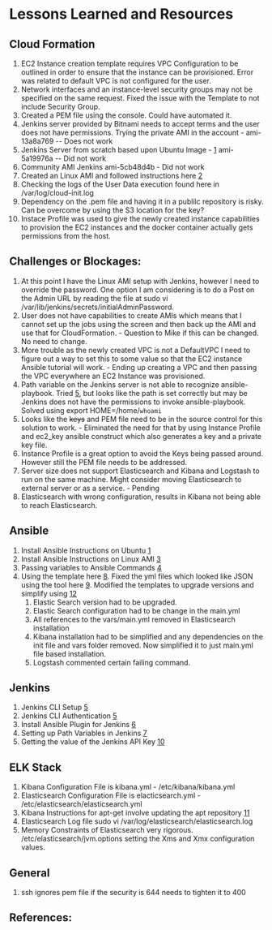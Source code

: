 # Lessons Learned and Resources

## Cloud Formation
1. EC2 Instance creation template requires VPC Configuration to be outlined in order to ensure that the instance can be provisioned. 
Error was related to default VPC is not configured for the user.
2. Network interfaces and an instance-level security groups may not be specified on the same request. Fixed the issue with the Template to not include Security Group. 
3. Created a PEM file using the console. Could have automated it.
4. Jenkins server provided by Bitnami needs to accept terms and the user does not have permissions. Trying the private AMI in the account - ami-13a8a769 -- Does not work
5. Jenkins Server from scratch based upon Ubuntu Image - [1] ami-5a19976a -- Did not work
6. Community AMI Jenkins ami-5cb48d4b - Did not work
7. Created an Linux AMI and followed instructions here [2]
8. Checking the logs of the User Data execution found here in /var/log/cloud-init.log
9. Dependency on the .pem file and having it in a publilc repository is risky. Can be overcome by using the S3 location for the key?
10. Instace Profile was used to give the newly created instance capabilities to provision the EC2 instances and the docker container actually gets permissions from the host.

## Challenges or Blockages:
1. At this point I have the Linux AMI setup with Jenkins, however I need to override the password. One option I am considering is to do a Post on the Admin URL by reading the file at sudo vi /var/lib/jenkins/secrets/initialAdminPassword.
2. User does not have capabilities to create AMIs which means that I cannot set up the jobs using the screen and then back up the AMI and use that for CloudFormation. - Question to Mike if this can be changed. No need to change.
3. More trouble as the newly created VPC is not a DefaultVPC I need to figure out a way to set this to some value so that the EC2 instance Ansible tutorial will work. - Ending up creating a VPC and then passing the VPC everywhere an EC2 Instance was provisioned.
4. Path variable on the Jenkins server is not able to recognize ansible-playbook. Tried [5], but looks like the path is set correctly but may be Jenkins does not have the permissions to invoke ansible-playbook. Solved using export HOME=/home/`whoami`
5. Looks like the <s>keys</s> and PEM file need to be in the source control for this solution to work. - Eliminated the need for that by using Instance Profile and ec2_key ansible construct which also generates a key and a private key file.
6. Instance Profile is a great option to avoid the Keys being passed around. However still the PEM file needs to be addressed.
7. Server size does not support Elasticsearch and Kibana and Logstash to run on the same machine. Might consider moving Elasticsearch to external server or as a service. - Pending
8. Elasticsearch with wrong configuration, results in Kibana not being able to reach Elasticsearch.

## Ansible
1. Install Ansible Instructions on Ubuntu [1]
2. Install Ansible Instructions on Linux AMI [3]
3. Passing variables to Ansible Commands [4]
4. Using the template here [8]. Fixed the yml files which looked like JSON using the tool here [9]. Modified the templates to upgrade versions and simplify using [12] 
    1. Elastic Search version had to be upgraded.
    2. Elastic Search configuration had to be change in the main.yml
    3. All references to the vars/main.yml removed in Elasticsearch installation
    4. Kibana installation had to be simplified and any dependencies on the init file and vars folder removed. Now simplified it to just main.yml file based installation.
    5. Logstash commented certain failing command.

## Jenkins
1. Jenkins CLI Setup [5]
2. Jenkins CLI Authentication [5]
3. Install Ansible Plugin for Jenkins [6]
4. Setting up Path Variables in Jenkins [7]
5. Getting the value of the Jenkins API Key [10]

## ELK Stack
1. Kibana Configuration File is kibana.yml - /etc/kibana/kibana.yml
2. Elasticsearch Configuration File is elacticsearch.yml - /etc/elasticsearch/elasticsearch.yml
3. Kibana Instructions for apt-get involve updating the apt repository [11]
4. Elasticsearch Log file sudo vi /var/log/elasticsearch/elasticsearch.log
5. Memory Constraints of Elasticsearch very rigorous. /etc/elasticsearch/jvm.options setting the Xms and Xmx configuration values.

## General
1. ssh ignores pem file if the security is 644 needs to tighten it to 400

## References:

[1]: https://gist.github.com/afternoon/3837048
[2]: https://www.codeengine.com/articles/install-jenkins-on-amazon-linux/
[3]: https://cloudacademy.com/blog/get-started-with-ansible-on-the-cloud/
[4]: https://stackoverflow.com/questions/30662069/how-can-i-pass-variable-to-ansible-playbook-in-the-command-line
[5]: https://isignal.github.io/notes/jenkins-cli.html
[6]: https://wiki.jenkins.io/display/JENKINS/Ansible+Plugin
[7]: https://stackoverflow.com/questions/36473479/how-to-set-the-path-environment-variable-in-jenkins-configuration-on-windows/36502958
[8]: https://github.com/inonit/ansible-elk
[9]: https://www.json2yaml.com/
[10]: https://stackoverflow.com/questions/11523809/how-can-i-extract-a-tags-attribute-value-from-an-html-file
[11]: https://www.elastic.co/guide/en/kibana/current/deb.html
[12]: https://github.com/sadsfae/ansible-elk